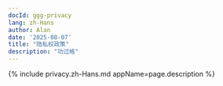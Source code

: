 ```yaml
---
docId: ggg-privacy
lang: zh-Hans
author: Alan
date: '2025-08-07'
title: "隐私权政策"
description: "功过格"
---
```


{% include privacy.zh-Hans.md appName=page.description %}